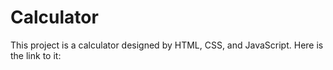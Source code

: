 # Calculator
This project is a calculator designed by HTML, CSS, and JavaScript. Here is the link to it:
